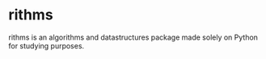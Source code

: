 # rithms
rithms is an algorithms and datastructures package made solely on Python for studying purposes.
